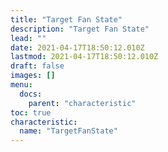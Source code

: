 ```yaml
---
title: "Target Fan State"
description: "Target Fan State"
lead: ""
date: 2021-04-17T18:50:12.010Z
lastmod: 2021-04-17T18:50:12.010Z
draft: false
images: []
menu:
  docs:
    parent: "characteristic"
toc: true
characteristic:
  name: "TargetFanState"
---
```

